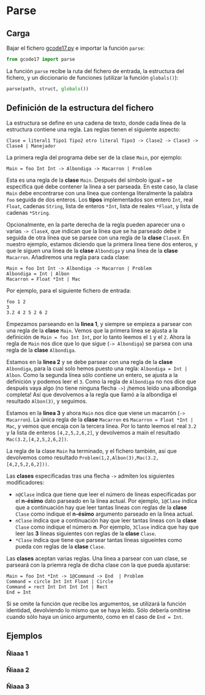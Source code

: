 # Parse
## Carga 
Bajar el fichero [gcode17.py](gcode17.py) e importar la función `parse`:
```python
from gcode17 import parse
```
La función `parse` recibe la ruta del fichero de entrada, la estructura del fichero, y un diccionario de funciones (utilizar la función `globals()`):
```python
parse(path, struct, globals())
```

## Definición de la estructura del fichero
La estructura se define en una cadena de texto, donde cada línea de la estructura contiene una regla. Las reglas tienen el siguiente aspecto:
```
Clase = literal1 Tipo1 Tipo2 otro literal Tipo3 -> Clase2 -> Clase3 -> Clase4 | Manejador
```
La primera regla del programa debe ser de la clase `Main`, por ejemplo:
```
Main = foo Int Int -> Albondiga -> Macarron | Problem
```
Esta es una regla de la **clase** `Main`. Después del símbolo igual `=` se especifica qué debe contener la línea a ser parseada. En este caso, la clase `Main` debe encontrarse con una línea que contenga literalmente la palabra `foo` seguida de dos enteros. Los **tipos** implementados son entero `Int`, real `Float`, cadenas `String`, lista de enteros `*Int`, lista de reales `*Float`, y lista de cadenas `*String`.

Opcionalmente, en la parte derecha de la regla pueden aparecer una o varias `-> ClaseX`, que indican que la línea que se ha parseado debe ir seguida de otra línea que se parsee con una regla de la **clase** `ClaseX`. En nuestro ejemplo, estamos diciendo que la primera linea tiene dos enteros, y que le siguen una linea de la **clase** `Albondiga` y una linea de la **clase** `Macarron`. Añadiremos una regla para cada clase:
```
Main = foo Int Int -> Albondiga -> Macarron | Problem
Albondiga = Int | Albon
Macarron = Float *Int | Mac
```
Por ejemplo, para el siguiente fichero de entrada:
```
foo 1 2
3
3.2 4 2 5 2 6 2
```
Empezamos parseando en la **linea 1**, y siempre se empieza a parsear con una regla de la **clase** `Main`. Vemos que la primera linea se ajusta a la definición de `Main = foo Int Int`, por lo tanto leemos el `1` y el `2`. Ahora la regla de `Main` nos dice que lo que sigue (`-> Albondiga`) se parsea con una regla de la **clase** `Albondiga`.

Estamos en la **linea 2** y se debe parsear con una regla de la **clase** `Albondiga`, para la cual solo hemos puesto una regla: `Albondiga = Int | Albon`. Como la segunda línea sólo contiene un entero, se ajusta a la definición y podemos leer el `3`. Como la regla de `Albondiga` no nos dice que después vaya algo (no tiene ninguna flecha `->`) ¡hemos leído una albondiga completa! Así que devolvemos a la regla que llamó a la albondiga el resultado `Albon(3)`, y seguimos.

Estamos en la **linea 3** y ahora `Main` nos dice que viene un macarrón (`-> Macarron`). La única regla de la **clase** `Macarron` es `Macarron = Float *Int | Mac`, y vemos que encaja con la tercera linea. Por lo tanto leemos el real `3.2` y la lista de enteros `[4,2,5,2,6,2]`, y devolvemos a main el resultado `Mac(3.2,[4,2,5,2,6,2])`.

La regla de la clase `Main` ha terminado, y el fichero también, así que devolvemos como resultado `Problem(1,2,Albon(3),Mac(3.2,[4,2,5,2,6,2]))`.

Las **clases** especificadas tras una flecha `->` admiten los siguientes modificadores:

* `n@Clase` indica que tiene que leer el número de lineas especificadas por el **n-ésimo** dato parseado en la línea actual. Por ejemplo, `1@Clase` indica que a continuación hay que leer tantas lineas con reglas de la **clase** `Clase` como indique el **n-ésimo** argumento parseado en la linea actual.
* `nClase` indica que a continuación hay que leer tantas lineas con la **clase** `Clase` como indique el número **n**. Por ejemplo, `3Clase` indica que hay que leer las **3** líneas siguientes con reglas de la **clase** `Clase`.
* `*Clase` indica que tiene que parsear tantas líneas sigueintes como pueda con reglas de la **clase** `Clase`.

Las **clases** aceptan varias reglas. Una linea a parsear con uan clase, se parseará con la priemra regla de dicha clase con la que pueda ajustarse:
```
Main = foo Int *Int -> 1@Command -> End  | Problem
Command = circle Int Int Float | Circle
Command = rect Int Int Int Int | Rect
End = Int
```
Si se omite la función que recibe los argumentos, se utilizará la función identidad, devolviendo lo mismo que se haya leido. Sólo debería omitirse cuando sólo haya un único argumento, como en el caso de `End = Int`.

## Ejemplos

### Ñiaaa 1

### Ñiaaa 2

### Ñiaaa 3
